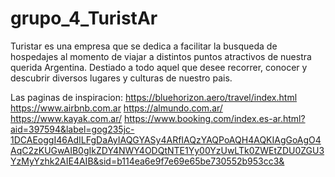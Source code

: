 # grupo_4_TuristAr
Turistar es una empresa que se dedica a facilitar la busqueda de hospedajes al momento de viajar a distintos puntos atractivos de nuestra querida Argentina. Destiado a todo aquel que desee recorrer, conocer y descubrir diversos lugares y culturas de nuestro pais. 

Las paginas de inspiracion:
https://bluehorizon.aero/travel/index.html
https://www.airbnb.com.ar
https://almundo.com.ar/
https://www.kayak.com.ar/
https://www.booking.com/index.es-ar.html?aid=397594&label=gog235jc-1DCAEoggI46AdILFgDaAyIAQGYASy4ARfIAQzYAQPoAQH4AQKIAgGoAgO4AqC2zKUGwAIB0gIkZDY4NWY4ODQtNTE1Yy00YzUwLTk0ZWEtZDU0ZGU3YzMyYzhk2AIE4AIB&sid=b114ea6e9f7e69e65be730552b953cc3&
